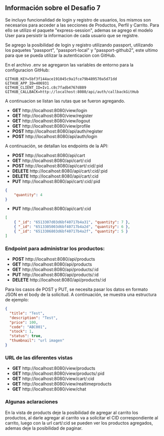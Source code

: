 ## Información sobre el Desafio 7

Se incluyo funcionalidad de login y registro de usuarios, los mismos son necesarios para acceder a las secciones de Productos, 
Perfil y Carrito. Para ello se utilizo el paquete "express-session", ademas se agrego el modelo User para persistir la informacion de cada usuario que se registre.

Se agrego la posibilidad de login y registro utilizando passport, utilizando los paquetes "passport", "passport-local" y 
"passport-github2", este ultimo para que se pueda utilizar la autenticacion con GitHub.

En el archivo .env se agregaron las variables de entorno para la configuracion GitHub:

```
GITHUB_KEY=5bf3f144ace191045c9a1fce79b489570a5d71dd
GITHUB_APP_ID=406931
GITHUB_CLIENT_ID=Iv1.c8c7fadb4767d889
GITHUB_CALLBACK=http://localhost:8080/api/auth/callbackGitHub
```

A continuacion se listan las rutas que se fueron agregando.

- **GET**      http://localhost:8080/view/login
- **GET**      http://localhost:8080/view/register
- **GET**      http://localhost:8080/view/logout
- **GET**      http://localhost:8080/view/profile
- **POST**     http://localhost:8080/api/auth/register
- **POST**     http://localhost:8080/api/auth/login

A continuación, se detallan los endpoints de la API:

- **POST**     http://localhost:8080/api/cart
- **GET**      http://localhost:8080/api/cart/:cid
- **POST**     http://localhost:8080/api/cart/:cid/:pid
- **DELETE**   http://localhost:8080/api/cart/:cid/:pid
- **DELETE**   http://localhost:8080/api/cart/:cid
- **PUT**      http://localhost:8080/api/cart/:cid/:pid

```json
{
	"quantity": 4
}
```

- **PUT**      http://localhost:8080/api/cart/:cid   

```json 
[
	{ "_id": "6513307d03d6bf40717b4a31", "quantity": 7 },
	{ "_id": "6513305003d6bf40717b4a2d", "quantity": 6 },
	{ "_id": "6513306803d6bf40717b4a2f", "quantity": 5 }
]
```

### Endpoint para administrar los productos:

- **POST**     http://localhost:8080/api/products
- **GET**      http://localhost:8080/api/products
- **GET**      http://localhost:8080/api/products/:id
- **PUT**      http://localhost:8080/api/products/:id
- **DELETE**   http://localhost:8080/api/products/:id

Para los casos de POST y PUT, se necesita pasar los datos en formato JSON en el body de la solicitud. A continuación, se muestra una estructura de ejemplo:

```json
{
  "title": "Test",
  "description": "Test",
  "price": 100,
  "code": "ABC001",
  "stock": 1,
  "status": true,
  "thumbnail": "url imagen"
}
```

### URL de las diferentes vistas

- **GET**      http://localhost:8080/view/products
- **GET**      http://localhost:8080/view/products/:pid
- **GET**      http://localhost:8080/view/cart/:cid
- **GET**      http://localhost:8080/view/realtimeproducts
- **GET**      http://localhost:8080/view/chat

### Algunas aclaraciones

En la vista de products deje la posibilidad de agregar al carrito los productos, al darle agregar al carrito va a solicitar 
el CID correspondiente al carrito, luego con la url cart/:cid se pueden ver los productos agregados, ademas deje la posibilidad 
de paginar.
